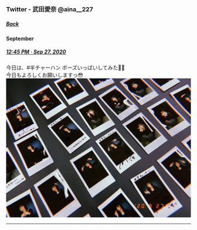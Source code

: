 ### Twitter - 武田愛奈 @aina__227
##### [Back](../Twitter_List.md)

#### September

##### <a target="_blank" rel="noopener noreferrer" href="https://twitter.com/aina__227/status/1310078012348444672?s=20">12:45 PM · Sep 27, 2020</a>

今日は、#半チャーハン ポーズいっぱいしてみた🍜🤎<br>
今日もよろしくお願いしますっ😳<br>
<img src="../../../../Album/TakedaAina/Sep2020/Twitter_20200927_1245_aina.JPG" width="vw">
<hr>

